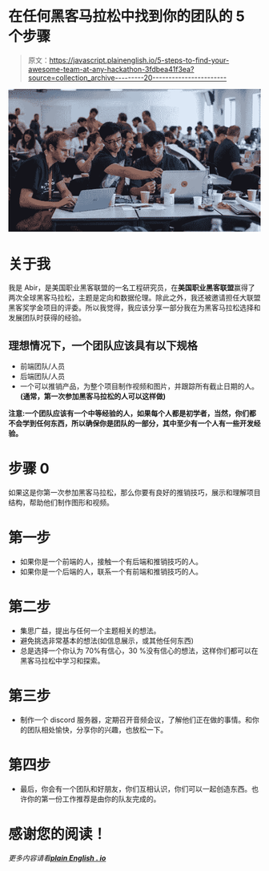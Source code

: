 # 在任何黑客马拉松中找到你的团队的 5 个步骤

> 原文：<https://javascript.plainenglish.io/5-steps-to-find-your-awesome-team-at-any-hackathon-3fdbea41f3ea?source=collection_archive---------20----------------------->

![](img/05a3e2236b2de5cf439f689b1c068690.png)

# 关于我

我是 Abir，是美国职业黑客联盟的一名工程研究员，在**美国职业黑客联盟**赢得了两次全球黑客马拉松，主题是定向和数据伦理。除此之外，我还被邀请担任大联盟黑客奖学金项目的评委。所以我觉得，我应该分享一部分我在为黑客马拉松选择和发展团队时获得的经验。

## 理想情况下，一个团队应该具有以下规格

*   前端团队/人员
*   后端团队/人员
*   一个可以推销产品，为整个项目制作视频和图片，并跟踪所有截止日期的人。**(通常，第一次参加黑客马拉松的人可以这样做)**

**注意:一个团队应该有一个中等经验的人，如果每个人都是初学者，当然，你们都不会学到任何东西，所以确保你是团队的一部分，其中至少有一个人有一些开发经验。**

# 步骤 0

如果这是你第一次参加黑客马拉松，那么你要有良好的推销技巧，展示和理解项目结构，帮助他们制作图形和视频。

# 第一步

*   如果你是一个前端的人，接触一个有后端和推销技巧的人。
*   如果你是一个后端的人，联系一个有前端和推销技巧的人。

# 第二步

*   集思广益，提出与任何一个主题相关的想法。
*   避免挑选非常基本的想法(如信息展示，或其他任何东西)
*   总是选择一个你认为 70%有信心，30 %没有信心的想法，这样你们都可以在黑客马拉松中学习和探索。

# 第三步

*   制作一个 discord 服务器，定期召开音频会议，了解他们正在做的事情。和你的团队相处愉快，分享你的兴趣，也放松一下。

# 第四步

*   最后，你会有一个团队和好朋友，你们互相认识，你们可以一起创造东西。也许你的第一份工作推荐是由你的队友完成的。

# 感谢您的阅读！

*更多内容请看*[***plain English . io***](http://plainenglish.io/)